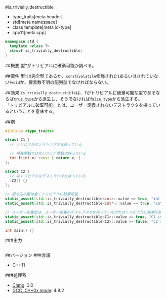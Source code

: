 #is_trivially_destructible
* type_traits[meta header]
* std[meta namespace]
* class template[meta id-type]
* cpp11[meta cpp]

```cpp
namespace std {
  template <class T>
  struct is_trivially_destructible;
}
```

##概要
型`T`がトリビアルに破棄可能か調べる。


##要件
型`T`は完全型であるか、`const`/`volatile`修飾された(あるいはされていない)`void`か、要素数不明の配列型でなければならない。


##効果
`is_trivially_destructible`は、`T`がトリビアルに破棄可能な型であるならば[`true_type`](./integral_constant-true_type-false_type.md)から派生し、そうでなければ[`false_type`](./integral_constant-true_type-false_type.md)から派生する。  
「トリビアルに破棄可能」とは、ユーザー定義されないデストラクタを持っているということを意味する。


##例
```cpp
#include <type_traits>

struct C1 {
  // トリビアルなデストラクタを持っている

  // 特殊関数ではないメンバ関数は持っている
  int f(int x) const { return x; }
};

struct C2 {
  // 非トリビアルなデストラクタを持っている
  ~C2() {}
};

// 組み込み型は全てトリビアルに破棄可能
static_assert(std::is_trivially_destructible<int>::value == true, "int is trivially destructible");
static_assert(std::is_trivially_destructible<int*>::value == true, "int* is trivially destructible");

// ユーザー定義型は、ユーザー定義のデストラクタを持っていなければトリビアルに破棄可能
static_assert(std::is_trivially_destructible<C1>::value == true, "C1 is trivially destructible");
static_assert(std::is_trivially_destructible<C2>::value == false, "C2 isn't trivially destructible");

int main() {}
```

###出力
```
```

##バージョン
###言語
- C++11

###処理系
- [Clang](/implementation.md#clang): 3.0
- [GCC, C++0x mode](/implementation.md#gcc): 4.8.2


